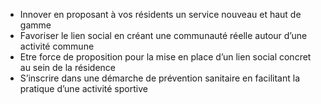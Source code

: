 
- Innover en proposant à vos résidents un service nouveau et haut de gamme​
- Favoriser le lien social en créant une communauté réelle autour d’une activité commune​
- Etre force de proposition pour la mise en place d’un lien social concret au sein de la résidence​
- S’inscrire dans une démarche de prévention sanitaire en facilitant la pratique d’une activité sportive